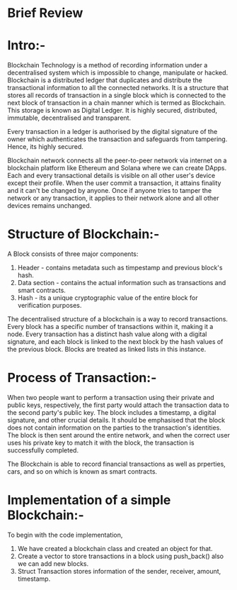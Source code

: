 # Brief Review

# Intro:-
Blockchain Technology is a method of recording information under a decentralised system which is impossible to change, manipulate or hacked. Blockchain is a  distributed ledger that duplicates and distribute the transactional information to all the connected networks. It is a structure that stores all records of transaction in a single block which is connected to the next block of transaction in a chain manner which is termed as Blockchain. This storage is known as Digital Ledger. It is highly secured, distributed, immutable, decentralised and transparent.

Every transaction in a ledger is authorised by the digital signature of the owner which authenticates the transaction and safeguards from tampering. Hence, its highly secured.

Blockchain network connects all the peer-to-peer network via internet on a blockchain platform like Ethereum and Solana where we can create DApps. Each and every transactional details is visible on all other user's device except their profile. When the user commit a transaction, it attains finality and it can't be changed by anyone. Once if anyone tries to tamper the network or any transaction, it applies to their network alone and all other devices remains unchanged. 

# Structure of Blockchain:-

A Block consists of three major components:
1) Header - contains metadata such as timpestamp and previous block's hash.
2) Data section - contains the actual information such as transactions and smart contracts.
3) Hash - its a unique cryptographic value of the entire block for verification purposes.

The decentralised structure of a blockchain is a way to record transactions. Every block has a specific number of transactions within it, making it a node. Every transaction has a distinct hash value along with a digital signature, and each block is linked to the next block by the hash values of the previous block. Blocks are treated as linked lists in this instance.

# Process of Transaction:-

When two people want to perform a transaction using their private and public keys, respectively, the first party would attach the transaction data to the second party's public key. The block includes a timestamp, a digital signature, and other crucial details. It should be emphasised that the block does not contain information on the parties to the transaction's identities. The block is then sent around the entire network, and when the correct user uses his private key to match it with the block, the transaction is successfully completed.

The Blockchain is able to record financial transactions as well as prperties, cars, and so on which is known as smart contracts.

# Implementation of a simple Blockchain:-

To begin with the code implementation,
1) We have created a blockchain class and created an object for that.
2) Create a vector to store transactions in a block using push_back() also we can add new blocks.
3) Struct Transaction stores information of the sender, receiver, amount, timestamp.




